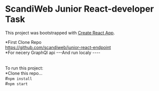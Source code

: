 # ScandiWeb Junior React-developer Task

This project was bootstrapped with [Create React App](https://github.com/facebook/create-react-app).

*First Clone Repo
<br>
https://github.com/scandiweb/junior-react-endpoint
<br>
*For necery GraphQl api
---And run localy ---- 
<br>
<br>
<br>
To  run this project:
<br>
*Clone this repo...
<br>
#`npm install`
<br>
#`npm start`
<br>



